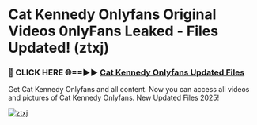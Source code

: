 # Cat Kennedy Onlyfans Original Videos 0nlyFans Leaked - Files Updated! (ztxj)

<h3>🔴 CLICK HERE 🌐==►► <a href="https://tinyurl.com/ms9xzufz" rel="nofollow">Cat Kennedy Onlyfans Updated Files</a></h3>

Get Cat Kennedy Onlyfans and all content. Now you can access all videos and pictures of Cat Kennedy Onlyfans. New Updated Files 2025!

[![ztxj](https://i.imgur.com/ppqm5kG.gif)](https://tinyurl.com/ms9xzufz)
